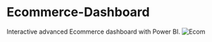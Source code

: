 # Ecommerce-Dashboard
Interactive advanced Ecommerce dashboard with Power BI.
![Ecom](https://user-images.githubusercontent.com/38596202/173182705-8adae45b-3d70-4418-a06f-bddcb905ae5b.png)
